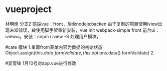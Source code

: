 # vueproject
林明煌
分支2
前端vue：front，后台nodejs:backen
由于复制的项目使用iview出现未知错误，故使用脚手架重新安装，vue init webpack-simple front
前台ui：iviewui。安装：cnpm i iview -S
处理用户模块，



#cate 模块
1.重置from表单内容为数据的初始状态
     Object.assign(this.$data.formValidate,this.$options.data().formValidate)
2.

#吴雪锋
1月10号对app.vue进行修改